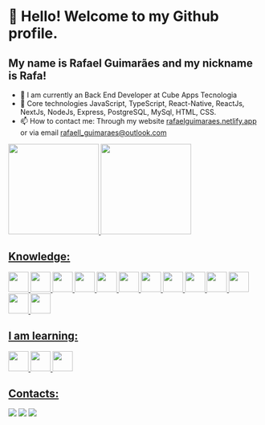 <link rel="stylesheet" href="https://cdn.jsdelivr.net/gh/devicons/devicon@v2.15.1/devicon.min.css">

# 👋 Hello! Welcome to my Github profile.
## My name is Rafael Guimarães and my nickname is Rafa!

- 🔭 I am currently an Back End Developer at Cube Apps Tecnologia
- 🌱 Core technologies JavaScript, TypeScript, React-Native, ReactJs, NextJs, NodeJs, Express, PostgreSQL, MySql, HTML, CSS.
- 📫 How to contact me: Through my website <a href="rafaelguimaraes.netlify.app" target="_blank">rafaelguimaraes.netlify.app</a> or via email rafaell_guimaraes@outlook.com

<div>
<a href="https://github.com/rafaaellguimaraes">
<img height="180em" src="https://github-readme-stats.vercel.app/api/top-langs/?username=rafaaellguimaraes&layout=compact&langs_count=7&theme=dracula"/>
<img height="180em" src="https://github-readme-stats.vercel.app/api?username=rafaaellguimaraes&show_icons=true&theme=dracula&include_all_commits=true&count_private=true"/>
</div> 

## Knowledge:

<img src="https://cdn.jsdelivr.net/gh/devicons/devicon/icons/html5/html5-original-wordmark.svg" width="40" height="40"/>  <img src="https://cdn.jsdelivr.net/gh/devicons/devicon/icons/css3/css3-original-wordmark.svg" width="40" height="40"/>  <img src="https://cdn.jsdelivr.net/gh/devicons/devicon/icons/typescript/typescript-original.svg" width="40" height="40"/>  <img src="https://cdn.jsdelivr.net/gh/devicons/devicon/icons/javascript/javascript-original.svg" width="40" height="40"/>  <img src="https://cdn.jsdelivr.net/gh/devicons/devicon/icons/react/react-original-wordmark.svg" width="40" height="40"/>  <img src="https://cdn.jsdelivr.net/gh/devicons/devicon/icons/xd/xd-line.svg" width="40" height="40"/> <img src="https://cdn.jsdelivr.net/gh/devicons/devicon/icons/sass/sass-original.svg" width="40" height="40"/> <img src="https://cdn.jsdelivr.net/gh/devicons/devicon/icons/nodejs/nodejs-original-wordmark.svg" width="40" height="40"/>  <img src="https://cdn.jsdelivr.net/gh/devicons/devicon/icons/express/express-original-wordmark.svg" width="40" height="40"/>  <img src="https://cdn.jsdelivr.net/gh/devicons/devicon/icons/postgresql/postgresql-original-wordmark.svg" width="40" height="40"/> <img src="https://cdn.jsdelivr.net/gh/devicons/devicon/icons/nextjs/nextjs-original.svg" width="40" height="40"/> <img src="https://cdn.jsdelivr.net/gh/devicons/devicon/icons/mysql/mysql-original-wordmark.svg" width="40" height="40"/> <img src="https://cdn.jsdelivr.net/gh/devicons/devicon/icons/cplusplus/cplusplus-original.svg" width="40" height="40"/>

## I am learning:

<img src="https://cdn.jsdelivr.net/gh/devicons/devicon/icons/java/java-original.svg" width="40" height="40"/> <img src="https://cdn.jsdelivr.net/gh/devicons/devicon/icons/spring/spring-original.svg" width="40" height="40"/> <img src="https://cdn.jsdelivr.net/gh/devicons/devicon/icons/nestjs/nestjs-plain.svg" width="40" height="40"/>
          

## Contacts:

<div>
<a href="https://instagram.com/rafael_guimaraes7" target="_blank"><img src="https://img.shields.io/badge/-Instagram-%23E4405F?style=for-the-badge&logo=instagram&logoColor=white" target="_blank"></a>
<a href = "mailto:rafaell_guimaraes@outlook.com"><img src="https://img.shields.io/badge/Gmail-D14836?style=for-the-badge&logo=gmail&logoColor=white" target="_blank"></a>
<a href="https://www.linkedin.com/in/seu-usuário-linkedln-aqui" target="_blank"><img src="https://img.shields.io/badge/-LinkedIn-%230077B5?style=for-the-badge&logo=linkedin&logoColor=white" target="_blank"></a>   
</div>
